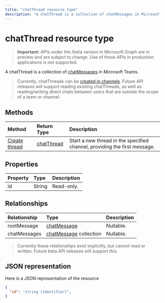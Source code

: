 ---title: "chatThread resource type"description: "A chatThread is a collection of chatMessages in Microsoft Teams."---# chatThread resource type

> **Important:** APIs under the /beta version in Microsoft Graph are in preview and are subject to change. Use of these APIs in production applications is not supported.

A chatThread is a collection of [chatMessages](chatmessage.md) in Microsoft Teams.

> Currently, chatThreads can be [created in channels](../api/channel-post-chatthreads.md).  Future API releases will support reading existing chatThreads, as well as reading/writing direct chats between users that are outside the scope of a team or channel.

## Methods

| Method       | Return Type  |Description|
|:---------------|:--------|:----------|
|[Create thread](../api/channel-post-chatthreads.md) | [chatThread](chatthread.md) |Start a new thread in the specified channel, providing the first message.|

## Properties
| Property	   | Type	|Description|
|:---------------|:--------|:----------|
|id|String| Read-only.|

## Relationships
| Relationship | Type	|Description|
|:---------------|:--------|:----------|
|rootMessage|[chatMessage](chatmessage.md)| Nullable.|
|chatMessages|[chatMessage](chatmessage.md) collection| Nullable.|

> Currently these relationships exist implicitly, but cannot read or written.  Future beta API releases will support this.

## JSON representation

Here is a JSON representation of the resource

<!-- {
  "blockType": "resource",
  "optionalProperties": [
    "posts"
  ],
  "baseType": "microsoft.graph.entity",
  "@odata.type": "microsoft.graph.chatThread"
}-->

```json
{
  "id": "string (identifier)",
}

```


<!-- uuid: 8fcb5dbc-d5aa-4681-8e31-b001d5168d79
2015-10-25 14:57:30 UTC -->
<!-- {
  "type": "#page.annotation",
  "description": "chatThread resource",
  "keywords": "",
  "section": "documentation",
  "tocPath": ""
}-->
